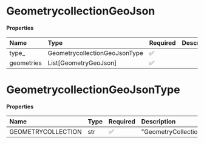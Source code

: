 # GeometrycollectionGeoJson

**Properties**

| Name       | Type                          | Required | Description |
| :--------- | :---------------------------- | :------- | :---------- |
| type\_     | GeometrycollectionGeoJsonType | ✅       |             |
| geometries | List[GeometryGeoJson]         | ✅       |             |

# GeometrycollectionGeoJsonType

**Properties**

| Name               | Type | Required | Description          |
| :----------------- | :--- | :------- | :------------------- |
| GEOMETRYCOLLECTION | str  | ✅       | "GeometryCollection" |

<!-- This file was generated by liblab | https://liblab.com/ -->
